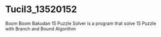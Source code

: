 # Tucil3_13520152
 Boom Boom Bakudan 15 Puzzle Solver is a program that solve 15 Puzzle with Branch and Bound Algorithm
